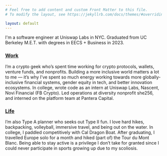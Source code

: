 ```yaml
---
# Feel free to add content and custom Front Matter to this file.
# To modify the layout, see https://jekyllrb.com/docs/themes/#overriding-theme-defaults

layout: default
---
```


I'm a software engineer at Uniswap Labs in NYC. Graduated from UC Berkeley M.E.T. with degrees in EECS + Business in 2023.

<h3><a id="home-work-label" href="/work">Work</a></h3>

I’m a crypto geek who’s spent time working for crypto protocols,
wallets, venture funds, and nonprofits. Building a more inclusive world
matters a lot to me — it’s why I’ve spent so much energy working towards
more globally-inclusive financial systems, gender equity in tech, and
better innovation ecosystems. In college, wrote code as an
intern at Uniswap Labs, Nascent, Novi Financial (FB Crypto). Led
operations at diversity nonprofit she256, and interned on the platform team at Pantera
Capital.

<h3><a id="home-life-label" href="/more-on-me">Life</a></h3>

I’m also Type A planner who seeks out Type II fun. I love hard hikes,
backpacking, volleyball, immersive travel, and being out on the water.
In college, I paddled competitively with Cal Dragon Boat. After
graduating, I travelled Europe solo for a month and hiked (part
of) the Tour du Mont Blanc. Being able to stay active is a privilege I
don’t take for granted since I could never participate in sports growing
up due to my scoliosis.
